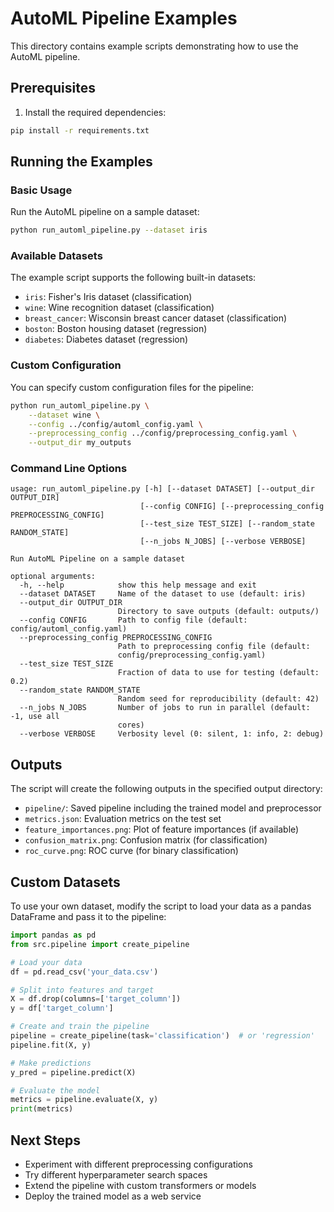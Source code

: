 # AutoML Pipeline Examples

This directory contains example scripts demonstrating how to use the AutoML pipeline.

## Prerequisites

1. Install the required dependencies:

```bash
pip install -r requirements.txt
```

## Running the Examples

### Basic Usage

Run the AutoML pipeline on a sample dataset:

```bash
python run_automl_pipeline.py --dataset iris
```

### Available Datasets

The example script supports the following built-in datasets:

- `iris`: Fisher's Iris dataset (classification)
- `wine`: Wine recognition dataset (classification)
- `breast_cancer`: Wisconsin breast cancer dataset (classification)
- `boston`: Boston housing dataset (regression)
- `diabetes`: Diabetes dataset (regression)

### Custom Configuration

You can specify custom configuration files for the pipeline:

```bash
python run_automl_pipeline.py \
    --dataset wine \
    --config ../config/automl_config.yaml \
    --preprocessing_config ../config/preprocessing_config.yaml \
    --output_dir my_outputs
```

### Command Line Options

```
usage: run_automl_pipeline.py [-h] [--dataset DATASET] [--output_dir OUTPUT_DIR]
                             [--config CONFIG] [--preprocessing_config PREPROCESSING_CONFIG]
                             [--test_size TEST_SIZE] [--random_state RANDOM_STATE]
                             [--n_jobs N_JOBS] [--verbose VERBOSE]

Run AutoML Pipeline on a sample dataset

optional arguments:
  -h, --help            show this help message and exit
  --dataset DATASET     Name of the dataset to use (default: iris)
  --output_dir OUTPUT_DIR
                        Directory to save outputs (default: outputs/)
  --config CONFIG       Path to config file (default: config/automl_config.yaml)
  --preprocessing_config PREPROCESSING_CONFIG
                        Path to preprocessing config file (default:
                        config/preprocessing_config.yaml)
  --test_size TEST_SIZE
                        Fraction of data to use for testing (default: 0.2)
  --random_state RANDOM_STATE
                        Random seed for reproducibility (default: 42)
  --n_jobs N_JOBS       Number of jobs to run in parallel (default: -1, use all
                        cores)
  --verbose VERBOSE     Verbosity level (0: silent, 1: info, 2: debug)
```

## Outputs

The script will create the following outputs in the specified output directory:

- `pipeline/`: Saved pipeline including the trained model and preprocessor
- `metrics.json`: Evaluation metrics on the test set
- `feature_importances.png`: Plot of feature importances (if available)
- `confusion_matrix.png`: Confusion matrix (for classification)
- `roc_curve.png`: ROC curve (for binary classification)

## Custom Datasets

To use your own dataset, modify the script to load your data as a pandas DataFrame and pass it to the pipeline:

```python
import pandas as pd
from src.pipeline import create_pipeline

# Load your data
df = pd.read_csv('your_data.csv')

# Split into features and target
X = df.drop(columns=['target_column'])
y = df['target_column']

# Create and train the pipeline
pipeline = create_pipeline(task='classification')  # or 'regression'
pipeline.fit(X, y)

# Make predictions
y_pred = pipeline.predict(X)

# Evaluate the model
metrics = pipeline.evaluate(X, y)
print(metrics)
```

## Next Steps

- Experiment with different preprocessing configurations
- Try different hyperparameter search spaces
- Extend the pipeline with custom transformers or models
- Deploy the trained model as a web service
